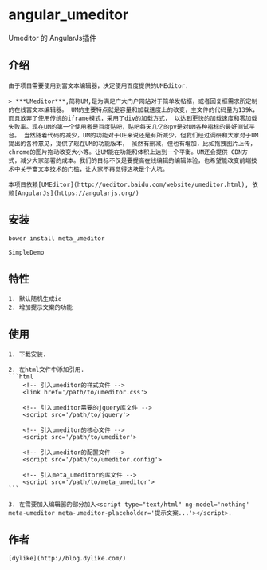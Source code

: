 # angular_umeditor

Umeditor 的 AngularJs插件

## 介绍
    由于项目需要使用到富文本编辑器，决定使用百度提供的UMEditor.

    > ***UMeditor***,简称UM,是为满足广大门户网站对于简单发帖框，或者回复框需求所定制的在线富文本编辑器。 UM的主要特点就是容量和加载速度上的改变，主文件的代码量为139k，而且放弃了使用传统的iframe模式，采用了div的加载方式， 以达到更快的加载速度和零加载失败率。现在UM的第一个使用者是百度贴吧，贴吧每天几亿的pv是对UM各种指标的最好测试平台。 当然随着代码的减少，UM的功能对于UE来说还是有所减少，但我们经过调研和大家对于UM提出的各种意见，提供了现在UM的功能版本， 虽然有删减，但也有增加，比如拖拽图片上传，chrome的图片拖动改变大小等。让UM能在功能和体积上达到一个平衡。UM还会提供 CDN方式，减少大家部署的成本。我们的目标不仅是要提高在线编辑的编辑体验，也希望能改变前端技术中关于富文本技术的门槛，让大家不再觉得这块是个大坑。

    本项目依赖[UMEditor](http://ueditor.baidu.com/website/umeditor.html), 依赖[AngularJs](https://angularjs.org/)

## 安装
    bower install meta_umeditor

    SimpleDemo

## 特性
    1. 默认随机生成id
    2. 增加提示文案的功能

## 使用
    1. 下载安装.

    2. 在html文件中添加引用.
    ```html
        <!-- 引入umeditor的样式文件 -->
        <link href='/path/to/umeditor.css'>

        <!-- 引入umeditor需要的jquery库文件 -->
        <script src='/path/to/jquery'>

        <!-- 引入umeditor的核心文件 -->
        <script src='/path/to/umeditor'>

        <!-- 引入umeditor的配置文件 -->
        <script src='/path/to/umeditor.config'>

        <!-- 引入meta_umeditor的库文件 -->
        <script src='/path/to/meta_umeditor'>
    ```

    3. 在需要加入编辑器的部分加入<script type="text/html" ng-model='nothing' meta-umeditor meta-umeditor-placeholder='提示文案...'></script>.

## 作者
    [dylike](http://blog.dylike.com/)
